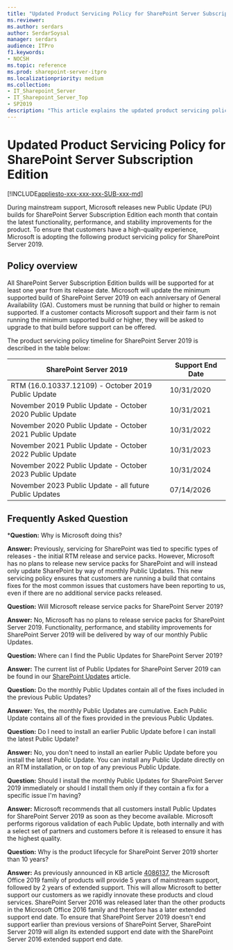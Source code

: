 ```yaml
---
title: "Updated Product Servicing Policy for SharePoint Server Subscription Edition"
ms.reviewer:
ms.author: serdars
author: SerdarSoysal
manager: serdars
audience: ITPro
f1.keywords:
- NOCSH
ms.topic: reference
ms.prod: sharepoint-server-itpro
ms.localizationpriority: medium
ms.collection:
- IT_Sharepoint_Server
- IT_Sharepoint_Server_Top
- SP2019
description: "This article explains the updated product servicing policy of SharePoint Server 2019."
---
```


# Updated Product Servicing Policy for SharePoint Server Subscription Edition

[!INCLUDE[appliesto-xxx-xxx-xxx-SUB-xxx-md](../includes/appliesto-xxx-xxx-xxx-SUB-xxx-md.md)]

During mainstream support, Microsoft releases new Public Update (PU) builds for SharePoint Server Subscription Edition each month that contain the latest functionality, performance, and stability improvements for the product. To ensure that customers have a high-quality experience, Microsoft is adopting the following product servicing policy for SharePoint Server 2019.

## Policy overview

All SharePoint Server Subscription Edition builds will be supported for at least one year from its release date. Microsoft will update the minimum supported build of SharePoint Server 2019 on each anniversary of General Availability (GA). Customers must be running that build or higher to remain supported. If a customer contacts Microsoft support and their farm is not running the minimum supported build or higher, they will be asked to upgrade to that build before support can be offered.

The product servicing policy timeline for SharePoint Server 2019 is described in the table below:

|SharePoint Server 2019|Support End Date|
|---|---|
|RTM (16.0.10337.12109) - October 2019 Public Update|10/31/2020|
|November 2019 Public Update - October 2020 Public Update|10/31/2021|
|November 2020 Public Update - October 2021 Public Update|10/31/2022|
|November 2021 Public Update - October 2022 Public Update|10/31/2023|
|November 2022 Public Update - October 2023 Public Update|10/31/2024|
|November 2023 Public Update - all future Public Updates|07/14/2026|

## Frequently Asked Question

 ***Question:** Why is Microsoft doing this?

 **Answer:** Previously, servicing for SharePoint was tied to specific types of releases - the initial RTM release and service packs. However, Microsoft has no plans to release new service packs for SharePoint and will instead only update SharePoint by way of monthly Public Updates. This new servicing policy ensures that customers are running a build that contains fixes for the most common issues that customers have been reporting to us, even if there are no additional service packs released.

 **Question:** Will Microsoft release service packs for SharePoint Server 2019?

 **Answer:** No, Microsoft has no plans to release service packs for SharePoint Server 2019. Functionality, performance, and stability improvements for SharePoint Server 2019 will be delivered by way of our monthly Public Updates.

 **Question:** Where can I find the Public Updates for SharePoint Server 2019?

 **Answer:** The current list of Public Updates for SharePoint Server 2019 can be found in our [SharePoint Updates](/officeupdates/sharepoint-updates) article.

 **Question:** Do the monthly Public Updates contain all of the fixes included in the previous Public Updates?

 **Answer:** Yes, the monthly Public Updates are cumulative. Each Public Update contains all of the fixes provided in the previous Public Updates.

 **Question:** Do I need to install an earlier Public Update before I can install the latest Public Update?

 **Answer:** No, you don't need to install an earlier Public Update before you install the latest Public Update. You can install any Public Update directly on an RTM installation, or on top of any previous Public Update.

 **Question:** Should I install the monthly Public Updates for SharePoint Server 2019 immediately or should I install them only if they contain a fix for a specific issue I'm having?

 **Answer:** Microsoft recommends that all customers install Public Updates for SharePoint Server 2019 as soon as they become available. Microsoft performs rigorous validation of each Public Update, both internally and with a select set of partners and customers before it is released to ensure it has the highest quality.

**Question:** Why is the product lifecycle for SharePoint Server 2019 shorter than 10 years?

**Answer:** As previously announced in KB article [4086137](https://support.microsoft.com/help/4086137/office-2019-on-premises-release-details-february-1-2018), the Microsoft Office 2019 family of products will provide 5 years of mainstream support, followed by 2 years of extended support.  This will allow Microsoft to better support our customers as we rapidly innovate these products and cloud services. SharePoint Server 2016 was released later than the other products in the Microsoft Office 2016 family and therefore has a later extended support end date.  To ensure that SharePoint Server 2019 doesn't end support earlier than previous versions of SharePoint Server, SharePoint Server 2019 will align its extended support end date with the SharePoint Server 2016 extended support end date.